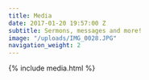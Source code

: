 ```yaml
---
title: Media
date: 2017-01-20 19:57:00 Z
subtitle: Sermons, messages and more!
image: "/uploads/IMG_0028.JPG"
navigation_weight: 2
---
```


{% include media.html %}